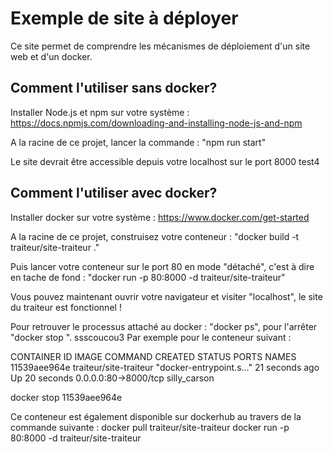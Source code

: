 # Exemple de site à déployer

Ce site permet de comprendre les mécanismes de déploiement d'un site web et d'un docker. 

## Comment l'utiliser sans docker?

Installer Node.js et npm sur votre système : https://docs.npmjs.com/downloading-and-installing-node-js-and-npm

A la racine de ce projet, lancer la commande : "npm run start"

Le site devrait être accessible depuis votre localhost sur le port 8000
test4

## Comment l'utiliser avec docker?

Installer docker sur votre système : https://www.docker.com/get-started

A la racine de ce projet, construisez votre conteneur : "docker build -t traiteur/site-traiteur ."

Puis lancer votre conteneur sur le port 80 en mode "détaché", c'est à dire en tache de fond : "docker run -p 80:8000 -d traiteur/site-traiteur"

Vous pouvez maintenant ouvrir votre navigateur et visiter "localhost", le site du traiteur est fonctionnel !

Pour retrouver le processus attaché au docker : "docker ps", pour l'arrêter "docker stop <CONTAINER ID>".
ssscoucou3
Par exemple pour le conteneur suivant :

CONTAINER ID        IMAGE                    COMMAND                  CREATED             STATUS              PORTS                  NAMES
11539aee964e        traiteur/site-traiteur   "docker-entrypoint.s…"   21 seconds ago      Up 20 seconds       0.0.0.0:80->8000/tcp   silly_carson

docker stop 11539aee964e


Ce conteneur est également disponible sur dockerhub au travers de la commande suivante : 
docker pull traiteur/site-traiteur
docker run -p 80:8000 -d traiteur/site-traiteur
